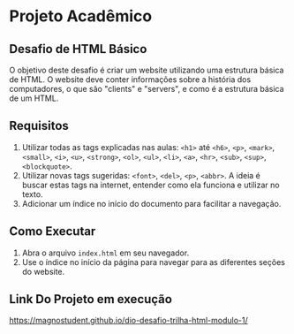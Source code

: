 # Projeto Acadêmico 

## Desafio de HTML Básico

O objetivo deste desafio é criar um website utilizando uma estrutura básica de HTML. O website deve conter informações sobre a história dos computadores, o que são "clients" e "servers", e como é a estrutura básica de um HTML.

## Requisitos

1. Utilizar todas as tags explicadas nas aulas: `<h1>` até `<h6>`, `<p>`, `<mark>`, `<small>`, `<i>`, `<u>`, `<strong>`, `<ol>`, `<ul>`, `<li>`, `<a>`, `<hr>`, `<sub>`, `<sup>`, `<blockquote>`.
2. Utilizar novas tags sugeridas: `<font>`, `<del>`, `<p>`, `<abbr>`. A ideia é buscar estas tags na internet, entender como ela funciona e utilizar no texto.
3. Adicionar um índice no início do documento para facilitar a navegação.

## Como Executar

1. Abra o arquivo `index.html` em seu navegador.
2. Use o índice no início da página para navegar para as diferentes seções do website.

## Link Do Projeto em execução

https://magnostudent.github.io/dio-desafio-trilha-html-modulo-1/

